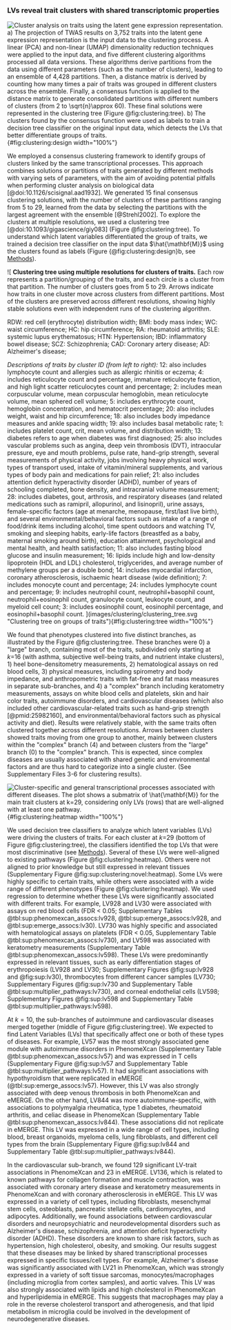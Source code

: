 ### LVs reveal trait clusters with shared transcriptomic properties

![
**Cluster analysis on traits using the latent gene expression representation.**
**a)** The projection of TWAS results on 3,752 traits into the latent gene expression representation is the input data to the clustering process.
A linear (PCA) and non-linear (UMAP) dimensionality reduction techniques were applied to the input data, and five different clustering algorithms processed all data versions.
These algorithms derive partitions from the data using different parameters (such as the number of clusters), leading to an ensemble of 4,428 partitions.
Then, a distance matrix is derived by counting how many times a pair of traits was grouped in different clusters across the ensemble.
Finally, a consensus function is applied to the distance matrix to generate consolidated partitions with different numbers of clusters (from 2 to $\sqrt{n}\approx$ 60).
These final solutions were represented in the clustering tree (Figure @fig:clustering:tree).
**b)** The clusters found by the consensus function were used as labels to train a decision tree classifier on the original input data, which detects the LVs that better differentiate groups of traits.
](images/clustering/clustering_design.svg "Cluster analysis on traits"){#fig:clustering:design width="100%"}


We employed a consensus clustering framework to identify groups of clusters linked by the same transcriptional processes.
This approach combines solutions or partitions of traits generated by different methods with varying sets of parameters, with the aim of avoiding potential pitfalls when performing cluster analysis on biological data [@doi:10.1126/scisignal.aad1932].
We generated 15 final consensus clustering solutions, with the number of clusters of these partitions ranging from 5 to 29, learned from the data by selecting the partitions with the largest agreement with the ensemble [@Strehl2002].
To explore the clusters at multiple resolutions, we used a clustering tree [@doi:10.1093/gigascience/giy083] (Figure @fig:clustering:tree).
To understand which latent variables differentiated the group of traits, we trained a decision tree classifier on the input data $\hat{\mathbf{M}}$ using the clusters found as labels (Figure {@fig:clustering:design}b, see [Methods](#sec:methods:clustering)).


![
**Clustering tree using multiple resolutions for clusters of traits.**
Each row represents a partition/grouping of the traits, and each circle is a cluster from that partition.
The number of clusters goes from 5 to 29.
Arrows indicate how traits in one cluster move across clusters from different partitions.
Most of the clusters are preserved across different resolutions, showing highly stable solutions even with independent runs of the clustering algorithm.
<!--  -->
RDW: red cell (erythrocyte) distribution width;
BMI: body mass index;
WC: waist circumference;
HC: hip circumference;
RA: rheumatoid arthritis;
SLE: systemic lupus erythematosus;
HTN: Hypertension;
IBD: inflammatory bowel disease;
SCZ: Schizophrenia;
CAD: Coronary artery disease;
AD: Alzheimer's disease;
<!--  -->
*Descriptions of traits by cluster ID (from left to right):*
12: also includes lymphocyte count and allergies such as allergic rhinitis or eczema;
4: includes reticulocyte count and percentage, immature reticulocyte fraction, and high light scatter reticulocytes count and percentage;
2: includes mean corpuscular volume, mean corpuscular hemoglobin, mean reticulocyte volume, mean sphered cell volume;
5: includes erythrocyte count, hemoglobin concentration, and hematocrit percentage;
20: also includes weight, waist and hip circumference;
18: also includes body impedance measures and ankle spacing width;
19: also includes basal metabolic rate;
1: includes platelet count, crit, mean volume, and distribution width;
13: diabetes refers to age when diabetes was first diagnosed;
25: also includes vascular problems such as angina, deep vein thrombosis (DVT), intraocular pressure, eye and mouth problems, pulse rate, hand-grip strength, several measurements of physical activity, jobs involving heavy physical work, types of transport used, intake of vitamin/mineral supplements, and various types of body pain and medications for pain relief;
21: also includes attention deficit hyperactivity disorder (ADHD), number of years of schooling completed, bone density, and intracranial volume measurement;
28: includes diabetes, gout, arthrosis, and respiratory diseases (and related medications such as ramipril, allopurinol, and lisinopril), urine assays, female-specific factors (age at menarche, menopause, first/last live birth), and several environmental/behavioral factors such as intake of a range of food/drink items including alcohol, time spent outdoors and watching TV, smoking and sleeping habits, early-life factors (breastfed as a baby, maternal smoking around birth), education attainment, psychological and mental health, and health satisfaction;
11: also includes fasting blood glucose and insulin measurement;
16: lipids include high and low-density lipoprotein (HDL and LDL) cholesterol, triglycerides, and average number of methylene groups per a double bond;
14: includes myocardial infarction, coronary atherosclerosis, ischaemic heart disease (wide definition);
7: includes monocyte count and percentage;
24: includes lymphocyte count and percentage;
9: includes neutrophil count, neutrophil+basophil count, neutrophil+eosinophil count, granulocyte count, leukocyte count, and myeloid cell count;
3: includes eosinophil count, eosinophil percentage, and eosinophil+basophil count.
](images/clustering/clustering_tree.svg "Clustering tree on groups of traits"){#fig:clustering:tree width="100%"}


We found that phenotypes clustered into five distinct branches, as illustrated by the Figure @fig:clustering:tree.
These branches were 0) a "large" branch, containing most of the traits, subdivided only starting at $k$=16 (with asthma, subjective well-being traits, and nutrient intake clusters), 1) heel bone-densitometry measurements, 2) hematological assays on red blood cells, 3) physical measures, including spirometry and body impedance, and anthropometric traits with fat-free and fat mass measures in separate sub-branches, and 4) a "complex" branch including keratometry measurements, assays on white blood cells and platelets, skin and hair color traits, autoimmune disorders, and cardiovascular diseases (which also included other cardiovascular-related traits such as hand-grip strength [@pmid:25982160], and environmental/behavioral factors such as physical activity and diet).
Results were relatively stable, with the same traits often clustered together across different resolutions.
Arrows between clusters showed traits moving from one group to another, mainly between clusters within the "complex" branch (4) and between clusters from the "large" branch (0) to the "complex" branch.
This is expected, since complex diseases are usually associated with shared genetic and environmental factors and are thus hard to categorize into a single cluster.
(See Supplementary Files 3-6 for clustering results).


![
**Cluster-specific and general transcriptional processes associated with different diseases.**
The plot shows a submatrix of $\hat{\mathbf{M}}$ for the main trait clusters at $k$=29, considering only LVs (rows) that are well-aligned with at least one pathway.
](images/clustering/global_clustermap-plain.svg "Heatmap with gene modules and traits"){#fig:clustering:heatmap width="100%"}


We used decision tree classifiers to analyze which latent variables (LVs) were driving the clusters of traits.
For each cluster at $k$=29 (bottom of Figure @fig:clustering:tree), the classifiers identified the top LVs that were most discriminative (see [Methods](#sec:methods:clustering)).
Several of these LVs were well-aligned to existing pathways (Figure @fig:clustering:heatmap).
Others were not aligned to prior knowledge but still expressed in relevant tissues (Supplementary Figure @fig:sup:clustering:novel:heatmap).
Some LVs were highly specific to certain traits, while others were associated with a wide range of different phenotypes (Figure @fig:clustering:heatmap).
We used regression to determine whether these LVs were significantly associated with different traits.
For example, LV928 and LV30 were associated with assays on red blood cells (FDR < 0.05; Supplementary Tables @tbl:sup:phenomexcan_assocs:lv928, @tbl:sup:emerge_assocs:lv928, and @tbl:sup:emerge_assocs:lv30).
LV730 was highly specific and associated with hematological assays on platelets (FDR < 0.05, Supplementary Table @tbl:sup:phenomexcan_assocs:lv730), and LV598 was associated with keratometry measurements (Supplementary Table @tbl:sup:phenomexcan_assocs:lv598).
These LVs were predominantly expressed in relevant tissues, such as early differentiation stages of erythropoiesis (LV928 and LV30; Supplementary Figures @fig:sup:lv928 and @fig:sup:lv30), thrombocytes from different cancer samples (LV730; Supplementary Figures @fig:sup:lv730 and Supplementary Table @tbl:sup:multiplier_pathways:lv730), and corneal endothelial cells (LV598; Supplementary Figures @fig:sup:lv598 and Supplementary Table @tbl:sup:multiplier_pathways:lv598).


At $k=10$, the sub-branches of autoimmune and cardiovascular diseases merged together (middle of Figure @fig:clustering:tree).
We expected to find Latent Variables (LVs) that specifically affect one or both of these types of diseases.
For example, LV57 was the most strongly associated gene module with autoimmune disorders in PhenomeXcan (Supplementary Table @tbl:sup:phenomexcan_assocs:lv57) and was expressed in T cells (Supplementary Figure @fig:sup:lv57 and Supplementary Table @tbl:sup:multiplier_pathways:lv57).
It had significant associations with hypothyroidism that were replicated in eMERGE (@tbl:sup:emerge_assocs:lv57).
However, this LV was also strongly associated with deep venous thrombosis in both PhenomeXcan and eMERGE.
On the other hand, LV844 was more autoimmune-specific, with associations to polymyalgia rheumatica, type 1 diabetes, rheumatoid arthritis, and celiac disease in PhenomeXcan (Supplementary Table @tbl:sup:phenomexcan_assocs:lv844).
These associations did not replicate in eMERGE.
This LV was expressed in a wide range of cell types, including blood, breast organoids, myeloma cells, lung fibroblasts, and different cell types from the brain (Supplementary Figure @fig:sup:lv844 and Supplementary Table @tbl:sup:multiplier_pathways:lv844).


In the cardiovascular sub-branch, we found 129 significant LV-trait associations in PhenomeXcan and 23 in eMERGE.
LV136, which is related to known pathways for collagen formation and muscle contraction, was associated with coronary artery disease and keratometry measurements in PhenomeXcan and with coronary atherosclerosis in eMERGE.
This LV was expressed in a variety of cell types, including fibroblasts, mesenchymal stem cells, osteoblasts, pancreatic stellate cells, cardiomyocytes, and adipocytes.
Additionally, we found associations between cardiovascular disorders and neuropsychiatric and neurodevelopmental disorders such as Alzheimer's disease, schizophrenia, and attention deficit hyperactivity disorder (ADHD).
These disorders are known to share risk factors, such as hypertension, high cholesterol, obesity, and smoking.
Our results suggest that these diseases may be linked by shared transcriptional processes expressed in specific tissues/cell types.
For example, Alzheimer's disease was significantly associated with LV21 in PhenomeXcan, which was strongly expressed in a variety of soft tissue sarcomas, monocytes/macrophages (including microglia from cortex samples), and aortic valves.
This LV was also strongly associated with lipids and high cholesterol in PhenomeXcan and hyperlipidemia in eMERGE.
This suggests that macrophages may play a role in the reverse cholesterol transport and atherogenesis, and that lipid metabolism in microglia could be involved in the development of neurodegenerative diseases.
